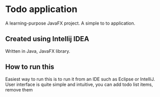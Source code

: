# Todo application
A learning-purpose JavaFX project. A simple to to application.

## Created using Intellij IDEA
Written in Java, JavaFX library.

## How to run this
Easiest way to run this is to run it from an IDE such as Eclipse or IntelliJ.
User interface is quite simple and intuitive, you can add todo list items, remove them

